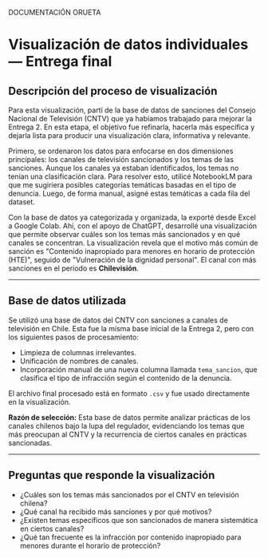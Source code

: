 DOCUMENTACIÓN ORUETA
# Visualización de datos individuales — Entrega final

## Descripción del proceso de visualización

Para esta visualización, partí de la base de datos de sanciones del Consejo Nacional de Televisión (CNTV) que ya habíamos trabajado para mejorar la Entrega 2. En esta etapa, el objetivo fue refinarla, hacerla más específica y dejarla lista para producir una visualización clara, informativa y relevante.

Primero, se ordenaron los datos para enfocarse en dos dimensiones principales: los canales de televisión sancionados y los temas de las sanciones. Aunque los canales ya estaban identificados, los temas no tenían una clasificación clara. Para resolver esto, utilicé NotebookLM para que me sugiriera posibles categorías temáticas basadas en el tipo de denuncia. Luego, de forma manual, asigné estas temáticas a cada fila del dataset.

Con la base de datos ya categorizada y organizada, la exporté desde Excel a Google Colab. Ahí, con el apoyo de ChatGPT, desarrollé una visualización que permite observar cuáles son los temas más sancionados y en qué canales se concentran. La visualización revela que el motivo más común de sanción es "Contenido inapropiado para menores en horario de protección (HTE)", seguido de "Vulneración de la dignidad personal". El canal con más sanciones en el período es **Chilevisión**.

---

## Base de datos utilizada

Se utilizó una base de datos del CNTV con sanciones a canales de televisión en Chile. Esta fue la misma base inicial de la Entrega 2, pero con los siguientes pasos de procesamiento:

- Limpieza de columnas irrelevantes.
- Unificación de nombres de canales.
- Incorporación manual de una nueva columna llamada `tema_sancion`, que clasifica el tipo de infracción según el contenido de la denuncia.

El archivo final procesado está en formato `.csv` y fue usado directamente en la visualización.

**Razón de selección:** Esta base de datos permite analizar prácticas de los canales chilenos bajo la lupa del regulador, evidenciando los temas que más preocupan al CNTV y la recurrencia de ciertos canales en prácticas sancionadas.

---

## Preguntas que responde la visualización

- ¿Cuáles son los temas más sancionados por el CNTV en televisión chilena?
- ¿Qué canal ha recibido más sanciones y por qué motivos?
- ¿Existen temas específicos que son sancionados de manera sistemática en ciertos canales?
- ¿Qué tan frecuente es la infracción por contenido inapropiado para menores durante el horario de protección?

